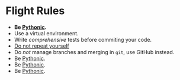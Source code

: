 # Flight Rules

  * __Be [Pythonic](https://docs.python-guide.org/writing/style/).__
  * Use a virtual environment.
  * Write _comprehensive_ tests before commiting your code.
  * [Do not repeat yourself](https://www.artima.com/intv/dry.html)
  * Do _not_ manage branches and merging in `git`, use GitHub instead.
  * Be [Pythonic](https://docs.python-guide.org/writing/style/).
  * Be [Pythonic](https://docs.python-guide.org/writing/style/).
  * Be [Pythonic](https://docs.python-guide.org/writing/style/).
